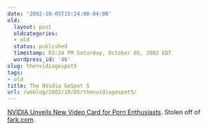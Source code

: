 ```yaml
---
date: '2002-10-05T15:24:00-04:00'
old:
  layout: post
  oldcategories:
  - old
  status: published
  timestamp: 03:24 PM Saturday, October 05, 2002 EDT
  wordpress_id: '46'
slug: thenvidiagespot5
tags:
- old
title: The NVidia GeSpot 5
url: /weblog/2002/10/05/thenvidiagespot5/
---
```


[NVIDIA Unveils New Video Card for Porn Enthusiasts](http://dailybull.flamewars.org/article.php?id=119).   Stolen off of [fark.com](http://www.fark.com/).


